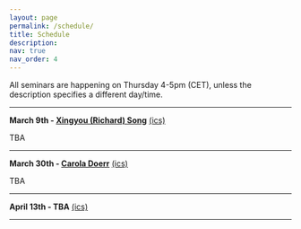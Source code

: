 ```yaml
---
layout: page
permalink: /schedule/
title: Schedule
description: 
nav: true
nav_order: 4
---
```



All seminars are happening on Thursday 4-5pm (CET), unless the description specifies a different day/time.

----------

**March 9th - [Xingyou (Richard) Song](https://xingyousong.github.io/)** [(ics)](../assets/ics/automl_seminar_march_9.ics)

TBA

----------

**March 30th - [Carola Doerr](https://webia.lip6.fr/~doerr/)** [(ics)](../assets/ics/automl_seminar_march_30.ics)


TBA

----------

**April 13th - TBA** [(ics)](../assets/ics/automl_seminar_april_13.ics)


----------

